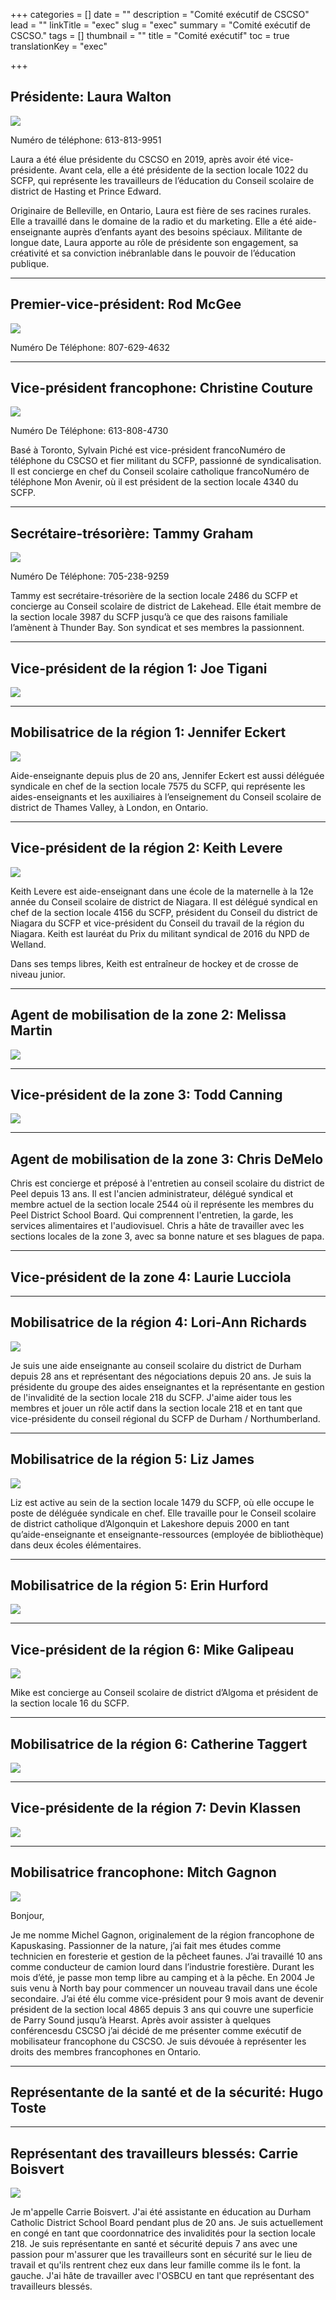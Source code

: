 +++
categories = []
date = ""
description = "Comité exécutif de CSCSO"
lead = ""
linkTitle = "exec"
slug = "exec"
summary = "Comité exécutif de CSCSO."
tags = []
thumbnail = ""
title = "Comité exécutif"
toc = true
translationKey = "exec"

+++
## Présidente: Laura Walton

![](/img/1-3.png)

Numéro de téléphone: 613-813-9951

Laura a été élue présidente du CSCSO en 2019, après avoir été vice-présidente. Avant cela, elle a été présidente de la section locale 1022 du SCFP, qui représente les travailleurs de l’éducation du Conseil scolaire de district de Hasting et Prince Edward.

Originaire de Belleville, en Ontario, Laura est fière de ses racines rurales. Elle a travaillé dans le domaine de la radio et du marketing. Elle a été aide-enseignante auprès d’enfants ayant des besoins spéciaux. Militante de longue date, Laura apporte au rôle de présidente son engagement, sa créativité et sa conviction inébranlable dans le pouvoir de l’éducation publique.

***

## Premier-vice-président: Rod McGee

![](/img/2-4.png)

Numéro De Téléphone: 807-629-4632

***

## Vice-président francophone: Christine Couture

![](/img/Couture.jpg)

Numéro De Téléphone: 613-808-4730

Basé à Toronto, Sylvain Piché est vice-président francoNuméro de téléphone du CSCSO et fier militant du SCFP, passionné de syndicalisation. Il est concierge en chef du Conseil scolaire catholique francoNuméro de téléphone Mon Avenir, où il est président de la section locale 4340 du SCFP.

***

## Secrétaire-trésorière: Tammy Graham

![](/img/12.png)

Numéro De Téléphone: 705-238-9259

Tammy est secrétaire-trésorière de la section locale 2486 du SCFP et concierge au Conseil scolaire de district de Lakehead. Elle était membre de la section locale 3987 du SCFP jusqu’à ce que des raisons familiale l’amènent à Thunder Bay. Son syndicat et ses membres la passionnent.

***

## Vice-président de la région 1: Joe Tigani

![](/img/3.png)

***

## Mobilisatrice de la région 1: Jennifer Eckert

![](/img/15.png)

Aide-enseignante depuis plus de 20 ans, Jennifer Eckert est aussi déléguée syndicale en chef de la section locale 7575 du SCFP, qui représente les aides-enseignants et les auxiliaires à l’enseignement du Conseil scolaire de district de Thames Valley, à London, en Ontario.

***

## Vice-président de la région 2: Keith Levere

![](/img/14.png)

Keith Levere est aide-enseignant dans une école de la maternelle à la 12e année du Conseil scolaire de district de Niagara. Il est délégué syndical en chef de la section locale 4156 du SCFP, président du Conseil du district de Niagara du SCFP et vice-président du Conseil du travail de la région du Niagara. Keith est lauréat du Prix du militant syndical de 2016 du NPD de Welland.

Dans ses temps libres, Keith est entraîneur de hockey et de crosse de niveau junior.

***

## Agent de mobilisation de la zone 2: Melissa Martin

![](/img/8.png)

***

## Vice-président de la zone 3: Todd Canning

![](/img/todd-300x300.png)

***

## Agent de mobilisation de la zone 3:  Chris DeMelo

Chris est concierge et préposé à l'entretien au conseil scolaire du district de Peel depuis 13 ans. Il est l'ancien administrateur, délégué syndical et membre actuel de la section locale 2544 où il représente les membres du Peel District School Board. Qui comprennent l'entretien, la garde, les services alimentaires et l'audiovisuel. Chris a hâte de travailler avec les sections locales de la zone 3, avec sa bonne nature et ses blagues de papa.

***

## Vice-président de la zone 4: Laurie Lucciola

***

## Mobilisatrice de la région 4: Lori-Ann Richards

![](/img/11.png)

Je suis une aide enseignante au conseil scolaire du district de Durham depuis 28 ans et représentant des négociations depuis 20 ans.
Je suis la présidente du groupe des aides enseignantes et la représentante en gestion de l'invalidité de la section locale 218 du SCFP.
J'aime aider tous les membres et jouer un rôle actif dans la section locale 218 et en tant que vice-présidente du conseil régional du SCFP de Durham / Northumberland.

***

## Mobilisatrice de la région 5: Liz James

![](/img/9.png)

Liz est active au sein de la section locale 1479 du SCFP, où elle occupe le poste de déléguée syndicale en chef. Elle travaille pour le Conseil scolaire de district catholique d’Algonquin et Lakeshore depuis 2000 en tant qu’aide-enseignante et enseignante-ressources (employée de bibliothèque) dans deux écoles élémentaires.

***

## Mobilisatrice de la région 5: Erin Hurford

![](/img/6.png)

***

## Vice-président de la région 6: Mike Galipeau

![](/img/5.png)

Mike est concierge au Conseil scolaire de district d’Algoma et président de la section locale 16 du SCFP.

***

## Mobilisatrice de la région 6: Catherine Taggert

![](/img/7.png)

***

## Vice-présidente de la région 7: Devin Klassen

![](/img/10.png)

***

## Mobilisatrice francophone: Mitch Gagnon

![](/img/4.png)

Bonjour,

Je me nomme Michel Gagnon, originalement de la région francophone de Kapuskasing. Passionner de la nature, j’ai fait mes études comme technicien en foresterie et gestion de la pêcheet faunes. J’ai travaillé 10 ans comme conducteur de camion lourd dans l’industrie forestière. Durant les mois d’été, je passe mon temp libre au camping et à la pêche. En 2004 Je suis venu à North bay pour commencer un nouveau travail dans une école secondaire. J’ai été élu comme vice-président pour 9 mois avant de devenir président de la section local 4865 depuis 3 ans qui couvre une superficie de Parry Sound jusqu’à Hearst. Après avoir assister à quelques conférencesdu CSCSO j’ai décidé de me présenter comme exécutif de mobilisateur francophone du CSCSO. Je suis dévouée à représenter les droits des membres francophones en Ontario.

***

## Représentante de la santé et de la sécurité: Hugo Toste

***

## Représentant des travailleurs blessés: Carrie Boisvert

![](/img/13.png)

Je m'appelle Carrie Boisvert. J'ai été assistante en éducation au Durham Catholic District School Board pendant plus de 20 ans. Je suis actuellement en congé en tant que coordonnatrice des invalidités pour la section locale 218. Je suis représentante en santé et sécurité depuis 7 ans avec une passion pour m'assurer que les travailleurs sont en sécurité sur le lieu de travail et qu'ils rentrent chez eux dans leur famille comme ils le font. la gauche. J'ai hâte de travailler avec l'OSBCU en tant que représentant des travailleurs blessés.